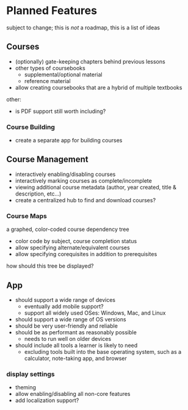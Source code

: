 # Planned Features
subject to change; this is *not* a roadmap, this is a list of ideas

## Courses

- (optionally) gate-keeping chapters behind previous lessons
- other types of coursebooks
	- supplemental/optional material
	- reference material
- allow creating coursebooks that are a hybrid of multiple textbooks

other:
- is PDF support still worth including?

### Course Building
- create a separate app for building courses

## Course Management

- interactively enabling/disabling courses
- interactively marking courses as complete/incomplete
- viewing additional course metadata (author, year created, title & description, etc...)
- create a centralized hub to find and download courses?

### Course Maps
a graphed, color-coded course dependency tree
- color code by subject, course completion status
- allow specifying alternate/equivalent courses
- allow specifying corequisites in addition to prerequisites

how should this tree be displayed?

## App
- should support a wide range of devices
	- eventually add mobile support?
	- support all widely used OSes: Windows, Mac, and Linux
- should support a wide range of OS versions
- should be very user-friendly and reliable
- should be as performant as reasonably possible
	- needs to run well on older devices
- should include all tools a learner is likely to need
	- excluding tools built into the base operating system, such as a calculator, note-taking app, and browser

### display settings
- theming
- allow enabling/disabling all non-core features
- add localization support?
